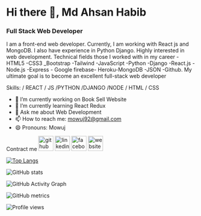 # Hi there 👋, Md Ahsan Habib
### Full Stack Web Developer
 I am a front-end web developer. Currently, I am working with React js and MongoDB. I also have experience in Python Django. Highly interested in web development.
Technical fields those I worked with in my career
-HTML5 -CSS3 _Bootstrap -Tailwind -JavaScript -Python -Django -React.js -Node.js -Express - Google firebase- Heroku-MongoDB -JSON -Github. My ultimate goal is to become an excellent full-stack web developer

Skills: / REACT / JS /PYTHON /DJANGO /NODE / HTML / CSS

- 🔭 I’m currently working on Book Sell Website 
- 🌱 I’m currently learning React Redux 
- 💬 Ask me about Web Development 
- 📫 How to reach me: mowuj92@gmail.com 
- 😄 Pronouns: Mowuj 

Contract me
[<img src='https://cdn.jsdelivr.net/npm/simple-icons@3.0.1/icons/github.svg' alt='github' height='40'>](https://github.com/mowuj)  [<img src='https://cdn.jsdelivr.net/npm/simple-icons@3.0.1/icons/linkedin.svg' alt='linkedin' height='40'>](https://www.linkedin.com/in/https://www.linkedin.com/in/ahsan-habib-827b6b229//)  [<img src='https://cdn.jsdelivr.net/npm/simple-icons@3.0.1/icons/facebook.svg' alt='facebook' height='40'>](https://www.facebook.com/https://www.facebook.com/profile.php?id=100076318906776)  [<img src='https://cdn.jsdelivr.net/npm/simple-icons@3.0.1/icons/icloud.svg' alt='website' height='40'>](https://dashing-kashata-48e14f.netlify.app/)  

[![Top Langs](https://github-readme-stats.vercel.app/api/top-langs/?username=mowuj)](https://github.com/anuraghazra/github-readme-stats)

![GitHub stats](https://github-readme-stats.vercel.app/api?username=mowuj&show_icons=true)  

![GitHub Activity Graph](https://activity-graph.herokuapp.com/graph?username=mowuj)  

![GitHub metrics](https://metrics.lecoq.io/mowuj)  

![Profile views](https://gpvc.arturio.dev/mowuj)  
